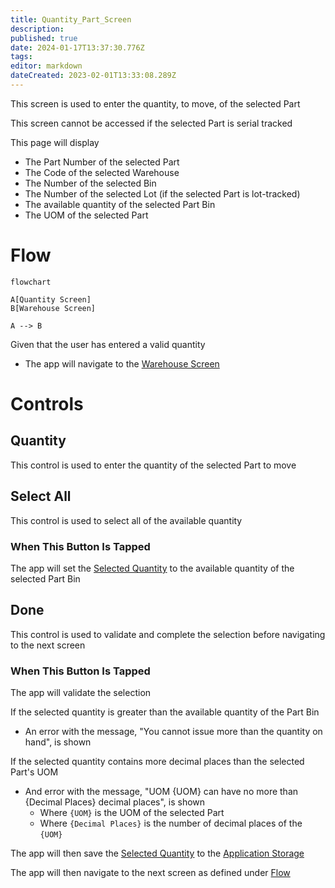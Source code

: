 ```yaml
---
title: Quantity_Part_Screen
description: 
published: true
date: 2024-01-17T13:37:30.776Z
tags: 
editor: markdown
dateCreated: 2023-02-01T13:33:08.289Z
---
```


This screen is used to enter the quantity, to move, of the selected Part

This screen cannot be accessed if the selected Part is serial tracked

This page will display
- The Part Number of the selected Part
- The Code of the selected Warehouse
- The Number of the selected Bin
- The Number of the selected Lot (if the selected Part is lot-tracked)
- The available quantity of the selected Part Bin
- The UOM of the selected Part

# Flow
```mermaid
flowchart

A[Quantity Screen]
B[Warehouse Screen]

A --> B
```
Given that the user has entered a valid quantity
- The app will navigate to the [Warehouse Screen](./Warehouse_Screen.md)

# Controls
## Quantity
This control is used to enter the quantity of the selected Part to move

## Select All
This control is used to select all of the available quantity

### When This Button Is Tapped
The app will set the [Selected Quantity](#quantity) to the available quantity of the selected Part Bin

## Done
This control is used to validate and complete the selection before navigating to the next screen

### When This Button Is Tapped
The app will validate the selection

If the selected quantity is greater than the available quantity of the Part Bin
- An error with the message, "You cannot issue more than the quantity on hand", is shown

If the selected quantity contains more decimal places than the selected Part's UOM
- And error with the message, "UOM {UOM} can have no more than {Decimal Places} decimal places", is shown
	- Where `{UOM}` is the UOM of the selected Part
	- Where `{Decimal Places}` is the number of decimal places of the `{UOM}`

The app will then save the [Selected Quantity](#quantity) to the [Application Storage](../../../Application_Storage.md)

The app will then navigate to the next screen as defined under [Flow](#flow)